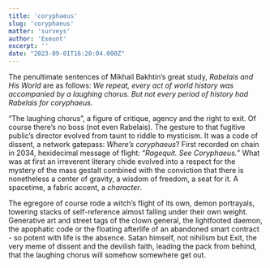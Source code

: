 ```yaml
---
title: 'coryphaeus'
slug: 'coryphaeus'
matter: 'surveys'
author: 'Exeunt'
excerpt: ''
date: "2023-09-01T16:20:04.000Z"
---
```


The penultimate sentences of Mikhail Bakhtin’s great study, *Rabelais and His World* are as follows: *We repeat, every act of world history was accompanied by a laughing chorus. But not every period of history had Rabelais for coryphaeus.*

“The laughing chorus”, a figure of critique, agency and the right to exit. Of course there’s no boss (not even Rabelais). The gesture to that fugitive public’s director evolved from taunt to riddle to mysticism. It was a code of dissent, a network gatepass: *Where’s coryphaeus*? First recorded on chain in 2034, hexidecimal message of flight: “*Ragequit. See Coryphaeus.*” What was at first an irreverent literary chide evolved into a respect for the mystery of the mass gestalt combined with the conviction that there is nonetheless a center of gravity, a wisdom of freedom, a seat for it. A spacetime, a fabric accent, a *character*. 

The egregore of course rode a witch’s flight of its own, demon portrayals, towering stacks of self-reference almost falling under their own weight. Generative art and street tags of the clown general, the lightfooted daemon, the apophatic code or the floating afterlife of an abandoned smart contract - so potent with life is the absence. Satan himself, not nihilism but Exit, the very meme of dissent and the devilish faith, leading the pack from behind, that the laughing chorus will somehow somewhere get out.